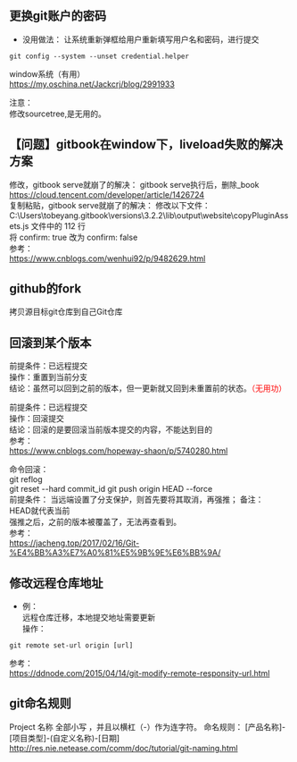 <!-- toc -->
## 更换git账户的密码
+ 没用做法：
让系统重新弹框给用户重新填写用户名和密码，进行提交
```
git config --system --unset credential.helper
```
window系统（有用）  
https://my.oschina.net/Jackcrj/blog/2991933

注意：  
修改sourcetree,是无用的。

## 【问题】gitbook在window下，liveload失败的解决方案
修改，gitbook serve就崩了的解决：
gitbook serve执行后，删除_book   
https://cloud.tencent.com/developer/article/1426724   
复制粘贴，gitbook serve就崩了的解决：
修改以下文件：
C:\Users\tobeyang\.gitbook\versions\3.2.2\lib\output\website\copyPluginAssets.js
文件中的 112 行   
将 confirm: true 改为 confirm: false   
参考：  
https://www.cnblogs.com/wenhui92/p/9482629.html  

## github的fork
拷贝源目标git仓库到自己Git仓库

## 回滚到某个版本
前提条件：已远程提交   
操作：重置到当前分支   
结论：虽然可以回到之前的版本，但一更新就又回到未重置前的状态。<span style="color:red;">（无用功）</span> 

前提条件：已远程提交     
操作：回滚提交    
结论：回滚的是要回滚当前版本提交的内容，不能达到目的   
参考：     
https://www.cnblogs.com/hopeway-shaon/p/5740280.html

命令回滚：   
git reflog   
git reset --hard commit_id
git push origin HEAD --force   
前提条件：
当远端设置了分支保护，则首先要将其取消，再强推；
备注：  
HEAD就代表当前    
强推之后，之前的版本被覆盖了，无法再查看到。  
参考：   
https://jacheng.top/2017/02/16/Git-%E4%BB%A3%E7%A0%81%E5%9B%9E%E6%BB%9A/

## 修改远程仓库地址
+ 例：  
远程仓库迁移，本地提交地址需要更新   
操作：  
```
git remote set-url origin [url]
```
参考：    
https://ddnode.com/2015/04/14/git-modify-remote-responsity-url.html

## git命名规则
Project 名称 全部小写 ，并且以横杠（-）作为连字符。
命名规则：
[产品名称]-[项目类型]-(自定义名称)-[日期]
http://res.nie.netease.com/comm/doc/tutorial/git-naming.html
<!-- endtoc -->